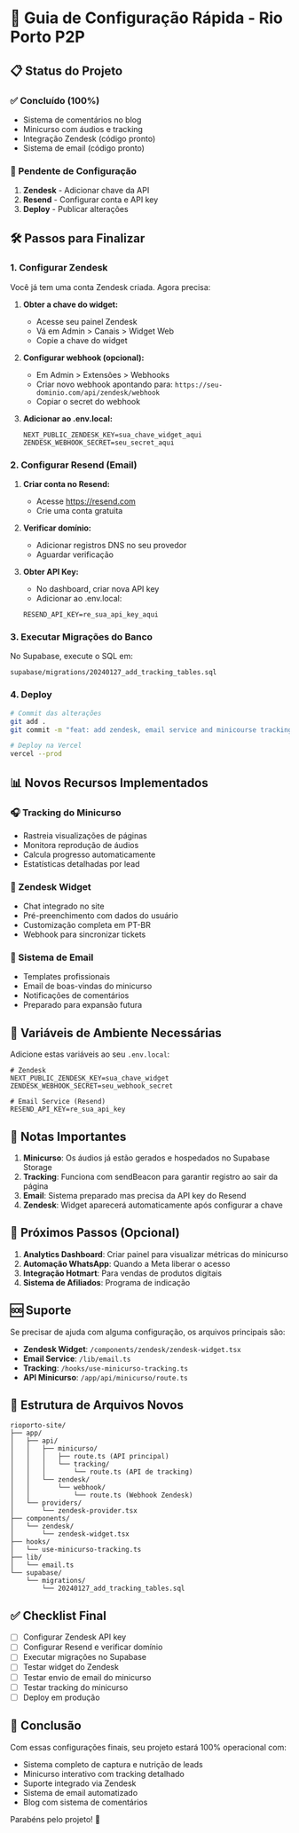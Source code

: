 # 🚀 Guia de Configuração Rápida - Rio Porto P2P

## 📋 Status do Projeto

### ✅ Concluído (100%)
- Sistema de comentários no blog
- Minicurso com áudios e tracking
- Integração Zendesk (código pronto)
- Sistema de email (código pronto)

### 🔧 Pendente de Configuração
1. **Zendesk** - Adicionar chave da API
2. **Resend** - Configurar conta e API key
3. **Deploy** - Publicar alterações

## 🛠️ Passos para Finalizar

### 1. Configurar Zendesk
Você já tem uma conta Zendesk criada. Agora precisa:

1. **Obter a chave do widget:**
   - Acesse seu painel Zendesk
   - Vá em Admin > Canais > Widget Web
   - Copie a chave do widget

2. **Configurar webhook (opcional):**
   - Em Admin > Extensões > Webhooks
   - Criar novo webhook apontando para: `https://seu-dominio.com/api/zendesk/webhook`
   - Copiar o secret do webhook

3. **Adicionar ao .env.local:**
   ```env
   NEXT_PUBLIC_ZENDESK_KEY=sua_chave_widget_aqui
   ZENDESK_WEBHOOK_SECRET=seu_secret_aqui
   ```

### 2. Configurar Resend (Email)
1. **Criar conta no Resend:**
   - Acesse https://resend.com
   - Crie uma conta gratuita

2. **Verificar domínio:**
   - Adicionar registros DNS no seu provedor
   - Aguardar verificação

3. **Obter API Key:**
   - No dashboard, criar nova API key
   - Adicionar ao .env.local:
   ```env
   RESEND_API_KEY=re_sua_api_key_aqui
   ```

### 3. Executar Migrações do Banco
No Supabase, execute o SQL em:
```
supabase/migrations/20240127_add_tracking_tables.sql
```

### 4. Deploy
```bash
# Commit das alterações
git add .
git commit -m "feat: add zendesk, email service and minicourse tracking"

# Deploy na Vercel
vercel --prod
```

## 📊 Novos Recursos Implementados

### 🎧 Tracking do Minicurso
- Rastreia visualizações de páginas
- Monitora reprodução de áudios
- Calcula progresso automaticamente
- Estatísticas detalhadas por lead

### 💬 Zendesk Widget
- Chat integrado no site
- Pré-preenchimento com dados do usuário
- Customização completa em PT-BR
- Webhook para sincronizar tickets

### 📧 Sistema de Email
- Templates profissionais
- Email de boas-vindas do minicurso
- Notificações de comentários
- Preparado para expansão futura

## 🔐 Variáveis de Ambiente Necessárias

Adicione estas variáveis ao seu `.env.local`:

```env
# Zendesk
NEXT_PUBLIC_ZENDESK_KEY=sua_chave_widget
ZENDESK_WEBHOOK_SECRET=seu_webhook_secret

# Email Service (Resend)
RESEND_API_KEY=re_sua_api_key
```

## 📝 Notas Importantes

1. **Minicurso**: Os áudios já estão gerados e hospedados no Supabase Storage
2. **Tracking**: Funciona com sendBeacon para garantir registro ao sair da página
3. **Email**: Sistema preparado mas precisa da API key do Resend
4. **Zendesk**: Widget aparecerá automaticamente após configurar a chave

## 🎯 Próximos Passos (Opcional)

1. **Analytics Dashboard**: Criar painel para visualizar métricas do minicurso
2. **Automação WhatsApp**: Quando a Meta liberar o acesso
3. **Integração Hotmart**: Para vendas de produtos digitais
4. **Sistema de Afiliados**: Programa de indicação

## 🆘 Suporte

Se precisar de ajuda com alguma configuração, os arquivos principais são:

- **Zendesk Widget**: `/components/zendesk/zendesk-widget.tsx`
- **Email Service**: `/lib/email.ts`
- **Tracking**: `/hooks/use-minicurso-tracking.ts`
- **API Minicurso**: `/app/api/minicurso/route.ts`

## 📁 Estrutura de Arquivos Novos

```
rioporto-site/
├── app/
│   ├── api/
│   │   ├── minicurso/
│   │   │   ├── route.ts (API principal)
│   │   │   └── tracking/
│   │   │       └── route.ts (API de tracking)
│   │   └── zendesk/
│   │       └── webhook/
│   │           └── route.ts (Webhook Zendesk)
│   └── providers/
│       └── zendesk-provider.tsx
├── components/
│   └── zendesk/
│       └── zendesk-widget.tsx
├── hooks/
│   └── use-minicurso-tracking.ts
├── lib/
│   └── email.ts
└── supabase/
    └── migrations/
        └── 20240127_add_tracking_tables.sql
```

## ✅ Checklist Final

- [ ] Configurar Zendesk API key
- [ ] Configurar Resend e verificar domínio
- [ ] Executar migrações no Supabase
- [ ] Testar widget do Zendesk
- [ ] Testar envio de email do minicurso
- [ ] Testar tracking do minicurso
- [ ] Deploy em produção

## 🎉 Conclusão

Com essas configurações finais, seu projeto estará 100% operacional com:
- Sistema completo de captura e nutrição de leads
- Minicurso interativo com tracking detalhado
- Suporte integrado via Zendesk
- Sistema de email automatizado
- Blog com sistema de comentários

Parabéns pelo projeto! 🚀